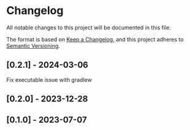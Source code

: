 # Changelog
All notable changes to this project will be documented in this file.

The format is based on [Keep a Changelog](https://keepachangelog.com/en/1.0.0/),
and this project adheres to [Semantic Versioning](https://semver.org/spec/v2.0.0.html).

## [0.2.1] - 2024-03-06
Fix executable issue with gradlew

## [0.2.0] - 2023-12-28


## [0.1.0] - 2023-07-07


